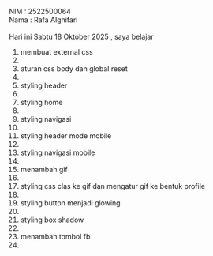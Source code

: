 NIM : 2522500064 <br>
Nama : Rafa Alghifari <br><br>
Hari ini Sabtu 18 Oktober 2025 , saya belajar<ol>
<li> membuat external css <li>
<li> aturan css body dan global reset <li>
<li> styling header <li>
<li> styling home<li>
<li> styling navigasi<li>
<li> styling header mode mobile<li>
<li> styling navigasi mobile<li>
<li> menambah gif <li>
<li> styling css clas ke gif dan mengatur gif ke bentuk profile<li>
<li> styling button menjadi glowing<li>
<li> styling box shadow<li>
<li> menambah tombol fb<li>
<ol>